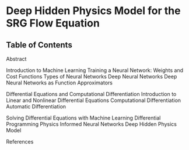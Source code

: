 # Deep Hidden Physics Model for the SRG Flow Equation
## Table of Contents
Abstract

Introduction to Machine Learning 
  Training a Neural Network: Weights and Cost Functions
  Types of Neural Networks
  Deep Neural Networks 
  Deep Neural Networks as Function Approximators

Differential Equations and Computational Differentiation
  Introduction to Linear and Nonlinear Differential Equations
  Computational Differentiation
    Automatic Differentiation 
    
Solving Differential Equations with Machine Learning
  Differential Programming
  Physics Informed Neural Networks
  Deep Hidden Physics Model
  
References 

